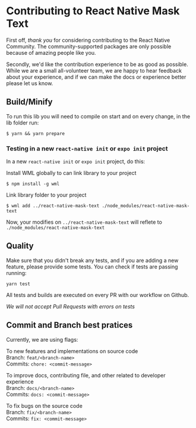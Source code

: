 # Contributing to React Native Mask Text

First off, _thank you_ for considering contributing to the React Native Community. The community-supported packages are only possible because of amazing people like you.

Secondly, we'd like the contribution experience to be as good as possible. While we are a small all-volunteer team, we are happy to hear feedback about your experience, and if we can make the docs or experience better please let us know.

## Build/Minify

To run this lib you will need to compile on start and on every change, in the lib folder run:

```shell
$ yarn && yarn prepare
```

### Testing in a new `react-native init` or `expo init` project

In a new `react-native init` or `expo init` project, do this:

Install WML globally to can link library to your project
```shell
$ npm install -g wml
```

Link library folder to your project
```shell
$ wml add ../react-native-mask-text ./node_modules/react-native-mask-text
```

Now, your modifies on `../react-native-mask-text` will reflete to `./node_modules/react-native-mask-text`

## Quality

Make sure that you didn't break any tests, and if you are adding a new feature, please provide some tests.
You can check if tests are passing running:
```shell
yarn test
```

All tests and builds are executed on every PR with our workflow on Github.

*We will not accept Pull Requests with errors on tests*

## Commit and Branch best pratices

Currently, we are using flags:

To new features and implementations on source code <br />
Branch: `feat/<branch-name>`<br />
Commits: `chore: <commit-message>`<br />

To improve docs, contributing file, and other related to developer experience <br />
Branch: `docs/<branch-name>` <br />
Commits: `docs: <commit-message>`<br />

To fix bugs on the source code <br />
Branch: `fix/<branch-name>`<br />
Commits: `fix: <commit-message>`<br />
